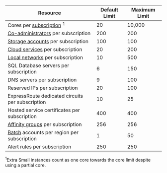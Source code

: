 Resource|Default Limit|Maximum Limit
---|---|---
Cores per [subscription](http://msdn.microsoft.com/zh-cn/library/azure/hh531793.aspx) <sup>1</sup>|20|10,000
[Co-administrators](http://msdn.microsoft.com/zh-cn/library/azure/gg456328.aspx) per subscription|200|200
[Storage accounts](storage-create-storage-account) per subscription|100|100
[Cloud services](cloud-services-what-is) per subscription|20|200
[Local networks](http://msdn.microsoft.com/zh-cn/library/jj157100.aspx) per subscription|10|500
SQL Database servers per subscription|6|150
DNS servers per subscription|9|100
Reserved IPs per subscription|20|100
ExpressRoute dedicated circuits per subscription|10|25
Hosted service certificates per subscription|400|400
[Affinity groups](virtual-networks-migrate-to-regional-vnet) per subscription|256|256
[Batch](/home/features/batch/) accounts per region per subscription|1|50
Alert rules per subscription|250|250

<sup>1</sup>Extra Small instances count as one core towards the core limit despite using a partial core. 
